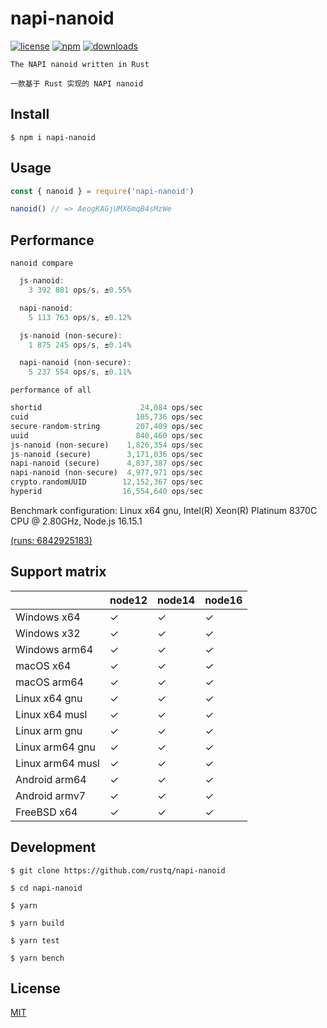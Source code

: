 # napi-nanoid

[![license](https://img.shields.io/npm/l/napi-nanoid?color=cyan)](https://revolunet.mit-license.org/) [![npm](https://img.shields.io/npm/v/napi-nanoid?color=orange)](https://www.npmjs.com/package/napi-nanoid) [![downloads](https://img.shields.io/npm/dm/napi-nanoid?color=purple)](https://www.npmjs.com/package/napi-nanoid)

`The NAPI nanoid written in Rust`

`一款基于 Rust 实现的 NAPI nanoid`

## Install

```shell
$ npm i napi-nanoid
```

## Usage

```js
const { nanoid } = require('napi-nanoid')

nanoid() // => AeogKAGjUMX6mqB4sMzWe
```

## Performance

`nanoid compare`

```rust
  js-nanoid:
    3 392 881 ops/s, ±0.55%

  napi-nanoid:
    5 113 763 ops/s, ±0.12%

  js-nanoid (non-secure):
    1 875 245 ops/s, ±0.14%

  napi-nanoid (non-secure):
    5 237 554 ops/s, ±0.11%
```

`performance of all`

```rust
shortid                      24,084 ops/sec
cuid                        105,736 ops/sec
secure-random-string        207,409 ops/sec
uuid                        840,460 ops/sec
js-nanoid (non-secure)    1,826,354 ops/sec
js-nanoid (secure)        3,171,036 ops/sec
napi-nanoid (secure)      4,837,387 ops/sec
napi-nanoid (non-secure)  4,977,971 ops/sec
crypto.randomUUID        12,152,367 ops/sec
hyperid                  16,554,640 ops/sec
```

Benchmark configuration: Linux x64 gnu, Intel(R) Xeon(R) Platinum 8370C CPU @ 2.80GHz, Node.js 16.15.1

[(runs: 6842925183)](https://github.com/rustq/napi-nanoid/runs/6842925183)

## Support matrix

|                  | node12 | node14 | node16 |
| ---------------- | ------ | ------ | ------ |
| Windows x64      | ✓      | ✓      | ✓      |
| Windows x32      | ✓      | ✓      | ✓      |
| Windows arm64    | ✓      | ✓      | ✓      |
| macOS x64        | ✓      | ✓      | ✓      |
| macOS arm64      | ✓      | ✓      | ✓      |
| Linux x64 gnu    | ✓      | ✓      | ✓      |
| Linux x64 musl   | ✓      | ✓      | ✓      |
| Linux arm gnu    | ✓      | ✓      | ✓      |
| Linux arm64 gnu  | ✓      | ✓      | ✓      |
| Linux arm64 musl | ✓      | ✓      | ✓      |
| Android arm64    | ✓      | ✓      | ✓      |
| Android armv7    | ✓      | ✓      | ✓      |
| FreeBSD x64      | ✓      | ✓      | ✓      |

## Development

```shell
$ git clone https://github.com/rustq/napi-nanoid

$ cd napi-nanoid

$ yarn
```

```shell
$ yarn build

$ yarn test
```

```shell
$ yarn bench
```

## License

[MIT](https://opensource.org/licenses/MIT)
